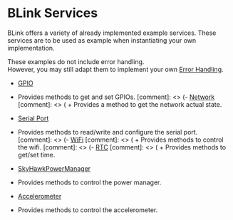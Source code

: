 BLink Services
==============

BLink offers a variety of already implemented example services.
These services are to be used as example when instantiating your own implementation.

These examples do not include error handling. <br>
However, you may still adapt them to implement your own [Error Handling](errorHandling.md).<br>


- [GPIO](gPIOService.md)
 + Provides methods to get and set GPIOs.
[comment]: <> (- [Network](networkService.md)
[comment]: <> ( + Provides a method to get the network actual state.
- [Serial Port](serialPortService.md)
 + Provides methods to read/write and configure the serial port.
[comment]: <> (- [WiFi](wiFiService.md)
[comment]: <> ( + Provides methods to control the wifi.
[comment]: <> (- [RTC](rTCService.md)
[comment]: <> ( + Provides methods to get/set time.
- [SkyHawkPowerManager](skyHawkPmgrService.md)
 + Provides methods to control the power manager.
- [Accelerometer](accelerometerService.md)
 + Provides methods to control the accelerometer.
